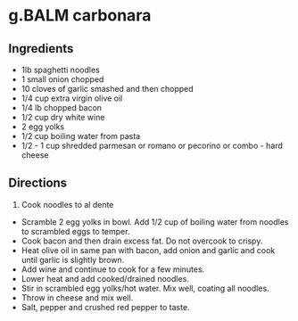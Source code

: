 # g.BALM carbonara

## Ingredients
 - 1lb spaghetti noodles
 - 1 small onion chopped
 - 10 cloves of garlic smashed and then chopped
 - 1/4 cup extra virgin olive oil
 - 1/4 lb chopped bacon
 - 1/2 cup dry white wine
 - 2 egg yolks
 - 1/2 cup boiling water from pasta
 - 1/2 - 1 cup shredded parmesan or romano or pecorino or combo - hard cheese

## Directions
 1. Cook noodles to al dente
 - Scramble 2 egg yolks in bowl. Add 1/2 cup of boiling water from noodles to scrambled eggs to temper.
 - Cook bacon and then drain excess fat. Do not overcook to crispy. 
 - Heat olive oil in same pan with bacon, add onion and garlic and cook until garlic is slightly brown. 
 - Add wine and continue to cook for a few minutes. 
 - Lower heat and add cooked/drained noodles. 
 - Stir in scrambled egg yolks/hot water. Mix well, coating all noodles.
 - Throw in cheese and mix well.
 - Salt, pepper and crushed red pepper to taste.